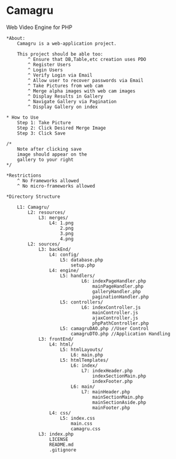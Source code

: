 # Camagru
Web Video Engine for PHP

    *About:
        Camagru is a web-application project.
        
        This project should be able too:
            ^ Ensure that DB,Table,etc creation uses PDO
            ^ Register Users
            ^ Login Users
            ^ Verify Login via Email
            ^ Allow user to recover passwords via Email
            ^ Take Pictures from web cam
            ^ Merge alpha images with web cam images
            ^ Display Results in Gallery
            ^ Navigate Gallery via Pagination
            ^ Display Gallery on index

    * How to Use
        Step 1: Take Picture
        Step 2: Click Desired Merge Image
        Step 3: Click Save
        
    /* 
        Note after clicking save
        image should appear on the
        gallery to your right
    */
    
    *Restrictions
        ^ No Frameworks allowed
        ^ No micro-frameworks allowed
        
    *Directory Structure
    
        L1: Camagru/
            L2: resources/
                L3: merges/
                    L4: 1.png
                        2.png
                        3.png
                        4.png
            L2: sources/
                L3: backEnd/
                    L4: config/
                        L5: database.php
                            setup.php
                    L4: engine/
                        L5: handlers/
                                L6: indexPageHandler.php
                                    mainPageHandler.php
                                    galleryHandler.php
                                    paginationHandler.php
                        L5: controllers/
                                L6: indexController.js
                                    mainController.js
                                    ajaxController.js
                                    phpPathController.php
                        L5: camagruDAO.php //User Control
                            camagruDTO.php //Application Handling
                L3: frontEnd/
                    L4: html/
                        L5: htmlLayouts/
                            L6: main.php
                        L5: htmlTemplates/
                            L6: index/
                                L7: indexHeader.php
                                    indexSectionMain.php
                                    indexFooter.php
                            L6: main/
                                L7: mainHeader.php
                                    mainSectionMain.php
                                    mainSectionAside.php
                                    mainFooter.php
                    L4: css/
                        L5: index.css
                            main.css
                            camagru.css
                L3: index.php
                    LICENSE
                    README.md
                    .gitignore